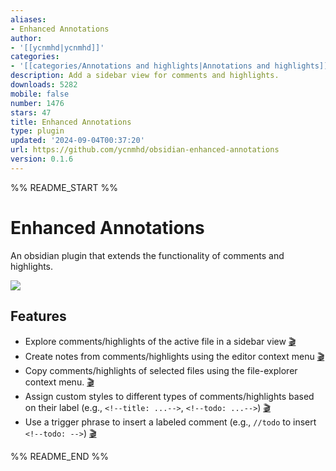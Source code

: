 ```yaml
---
aliases:
- Enhanced Annotations
author:
- '[[ycnmhd|ycnmhd]]'
categories:
- '[[categories/Annotations and highlights|Annotations and highlights]]'
description: Add a sidebar view for comments and highlights.
downloads: 5282
mobile: false
number: 1476
stars: 47
title: Enhanced Annotations
type: plugin
updated: '2024-09-04T00:37:20'
url: https://github.com/ycnmhd/obsidian-enhanced-annotations
version: 0.1.6
---
```


%% README_START %%

# Enhanced Annotations
An obsidian plugin that extends the functionality of comments and highlights.  

![](https://raw.githubusercontent.com/ycnmhd/obsidian-enhanced-annotations/HEAD/docs/media/screenshot.png)

## Features
- Explore comments/highlights of the active file in a sidebar view [🎬](https://raw.githubusercontent.com/ycnmhd/obsidian-enhanced-annotations/main/docs/media/sidebar.gif) 
- Create notes from comments/highlights using the editor context menu [🎬](https://raw.githubusercontent.com/ycnmhd/obsidian-enhanced-annotations/main/docs/media/notes.gif)
- Copy comments/highlights of selected files using the file-explorer context menu. [🎬](https://raw.githubusercontent.com/ycnmhd/obsidian-enhanced-annotations/main/docs/media/clipboard.gif)
- Assign custom styles to different types of comments/highlights based on their label (e.g., `<!--title: ...-->`, `<!--todo: ...-->`) [🎬](https://raw.githubusercontent.com/ycnmhd/obsidian-enhanced-annotations/main/docs/media/styling.gif)
- Use a trigger phrase to insert a labeled comment (e.g., `//todo` to insert `<!--todo: -->`) [🎬](https://raw.githubusercontent.com/ycnmhd/obsidian-enhanced-annotations/main/docs/media/autocomplete.gif)





%% README_END %%